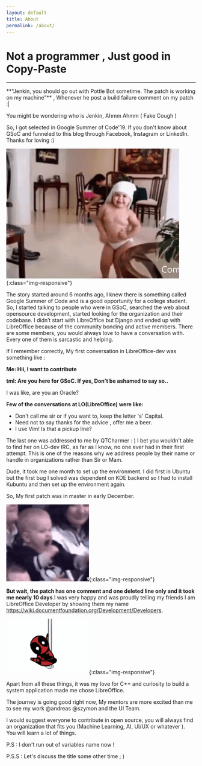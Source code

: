 ```yaml
---
layout: default
title: About
permalink: /about/
---
```

<div id="home">
    <h1>Not a programmer , Just good in Copy-Paste </h1>
    <hr />
 </div>
 **"Jenkin, you should go out with Pottle Bot sometime. The patch is working on my machine"** , Whenever he post a build failure comment on my patch :|

 You might be wondering who is Jenkin, Ahmm Ahmm ( Fake Cough )

 So, I got selected in Google Summer of Code'19. If you don't know about GSoC and funneled to this blog through Facebook, Instagram or LinkedIn. Thanks for loving :)

 ![Happy-Happy](/static/img/kidhappy.gif){:class="img-responsive"}

 The story started around 6 months ago, I knew there is something called Google Summer of Code and is a good opportunity for a college student. So, I started talking to people who were in GSoC, searched the web about opensource development, started looking for the organization and their codebase. I didn’t start with LibreOffice but Django and ended up with LibreOffice because of the community bonding and active members. There are some members, you would always love to have a conversation with. Every one of them is sarcastic and helping.

 If I remember correctly, My first conversation in LibreOffice-dev was something like :


 **Me: Hii, I want to contribute**

 **tml: Are you here for GSoC. If yes, Don't be ashamed to say so..**


 I was like, are you an Oracle?


 **Few of the conversations at LO(LibreOffice) were like:**

 * Don't call me sir or if you want to, keep the letter 's' Capital.
 * Need not to say thanks for the advice , offer me a beer.
 * I use Vim! Is that a pickup line?

 The last one was addressed to me by QTCharmer : ) I bet you wouldn't able to find her on LO-dev IRC, as far as I know, no one ever had in their first attempt. This is one of the reasons why we address people by their name or handle in organizations rather than Sir or Mam.

  Dude, it took me one month to set up the environment. I did first in Ubuntu but the first bug I solved was dependent on KDE backend so I had to install Kubuntu and then set up the environment again.


 So, My first patch was in master in early December.

 ![Happy-Happy](/static/img/firstPatch.gif){:class="img-responsive"}

 **But wait, the patch has one comment and one deleted line only and it took me nearly 10 days**.I was very happy and was proudly telling my friends I am LibreOffice Developer by showing them my name https://wiki.documentfoundation.org/Development/Developers.

 ![Happy-Happy](/static/img/firstPatch2.gif){:class="img-responsive"}

 Apart from all these things, it was my love for C++ and curiosity to build a system application made me chose LibreOffice.

 The journey is going good right now, My mentors are more excited than me to see my work @andreas @szymon and the UI Team.

 I would suggest everyone to contribute in open source, you will always find an organization that fits you (Machine Learning, AI, UI/UX or whatever ). You will learn a lot of things.

 P.S : I don't run out of variables name now !

 P.S.S : Let's discuss the title some other time ; )
